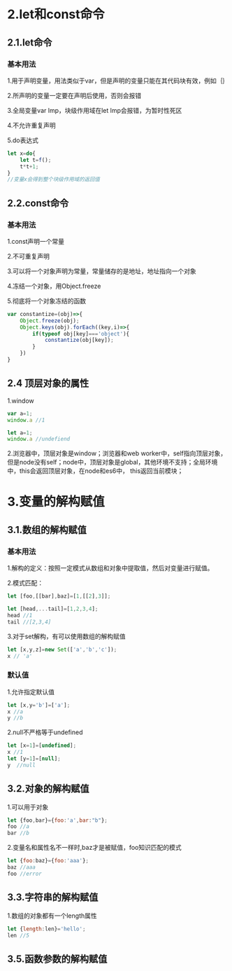 # 2.let和const命令

## 2.1.let命令

### 基本用法

1.用于声明变量，用法类似于var，但是声明的变量只能在其代码块有效，例如｛｝

2.所声明的变量一定要在声明后使用，否则会报错

3.全局变量var lmp，块级作用域在let lmp会报错，为暂时性死区

4.不允许重复声明

5.do表达式

```javascript
let x=do{
    let t=f();
    t*t+1;
}
//变量x会得到整个块级作用域的返回值
```

## 2.2.const命令

### 基本用法

1.const声明一个常量

2.不可重复声明

3.可以将一个对象声明为常量，常量储存的是地址，地址指向一个对象

4.冻结一个对象，用Object.freeze

5.彻底将一个对象冻结的函数

```javascript
var constantize=(obj)=>{
    Object.freeze(obj);
    Object.keys(obj).forEach((key,i)=>{
        if(typeof obj[key]==='object'){
            constantize(obj[key]);
        }
    })
}
```



## 2.4 顶层对象的属性

1.window

```javascript
var a=1;
window.a //1
```

```javascript
let a=1;
window.a //undefiend
```

2.浏览器中，顶层对象是window；浏览器和web worker中，self指向顶层对象，但是node没有self；node中，顶层对象是global，其他环境不支持；全局环境中，this会返回顶层对象，在node和es6中， this返回当前模块；

# 3.变量的解构赋值

## 3.1.数组的解构赋值

### 基本用法

1.解构的定义：按照一定模式从数组和对象中提取值，然后对变量进行赋值。

2.模式匹配：

```javascript
let [foo,[[bar],baz]=[1,[[2],3]];
```

```javascript
let [head,...tail]=[1,2,3,4];
head //1
tail //[2,3,4]
```

3.对于set解构，有可以使用数组的解构赋值

```javascript
let [x,y,z]=new Set(['a','b','c']);
x // 'a'
```

### 默认值

1.允许指定默认值

```javascript
let [x,y='b']=['a'];
x //a
y //b
```

2.null不严格等于undefined

```javascript
let [x=1]=[undefined];
x //1
let [y=1]=[null];
y  //null
```

## 3.2.对象的解构赋值

1.可以用于对象

```javascript
let {foo,bar}={foo:'a',bar:"b"};
foo //a
bar //b
```

2.变量名和属性名不一样时,baz才是被赋值，foo知识匹配的模式

```javascript
let {foo:baz}={foo:'aaa'};
baz //aaa
foo //error
```

## 3.3.字符串的解构赋值

1.数组的对象都有一个length属性

```javascript
let {length:len}='hello';
len //5
```

## 3.5.函数参数的解构赋值

